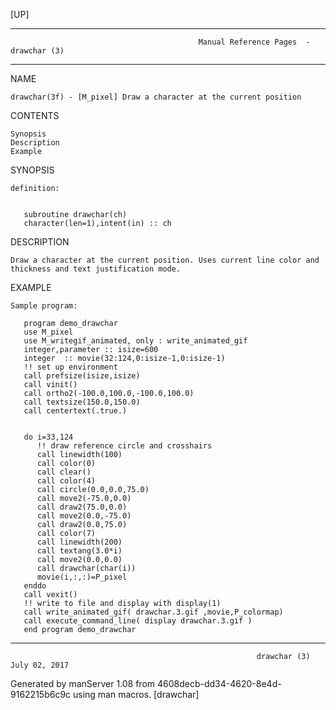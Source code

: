 [UP]

-----------------------------------------------------------------------------------------------------------------------------------
                                              Manual Reference Pages  - drawchar (3)
-----------------------------------------------------------------------------------------------------------------------------------
                                                                 
NAME

    drawchar(3f) - [M_pixel] Draw a character at the current position

CONTENTS

    Synopsis
    Description
    Example

SYNOPSIS

    definition:


       subroutine drawchar(ch)
       character(len=1),intent(in) :: ch



DESCRIPTION

    Draw a character at the current position. Uses current line color and thickness and text justification mode.

EXAMPLE

    Sample program:

       program demo_drawchar
       use M_pixel
       use M_writegif_animated, only : write_animated_gif
       integer,parameter :: isize=600
       integer  :: movie(32:124,0:isize-1,0:isize-1)
       !! set up environment
       call prefsize(isize,isize)
       call vinit()
       call ortho2(-100.0,100.0,-100.0,100.0)
       call textsize(150.0,150.0)
       call centertext(.true.)


       do i=33,124
          !! draw reference circle and crosshairs
          call linewidth(100)
          call color(0)
          call clear()
          call color(4)
          call circle(0.0,0.0,75.0)
          call move2(-75.0,0.0)
          call draw2(75.0,0.0)
          call move2(0.0,-75.0)
          call draw2(0.0,75.0)
          call color(7)
          call linewidth(200)
          call textang(3.0*i)
          call move2(0.0,0.0)
          call drawchar(char(i))
          movie(i,:,:)=P_pixel
       enddo
       call vexit()
       !! write to file and display with display(1)
       call write_animated_gif( drawchar.3.gif ,movie,P_colormap)
       call execute_command_line( display drawchar.3.gif )
       end program demo_drawchar



-----------------------------------------------------------------------------------------------------------------------------------

                                                           drawchar (3)                                               July 02, 2017

Generated by manServer 1.08 from 4608decb-dd34-4620-8e4d-9162215b6c9c using man macros.
                                                            [drawchar]

